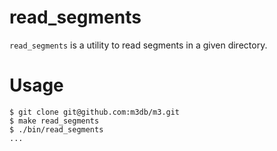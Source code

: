 # read_segments

`read_segments` is a utility to read segments in a given directory.

# Usage
```
$ git clone git@github.com:m3db/m3.git
$ make read_segments
$ ./bin/read_segments
...
```

